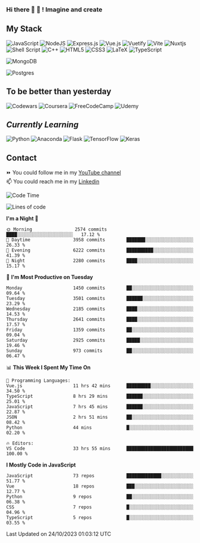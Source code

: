 ### Hi there 👋 🤖 ! Imagine and create

## My Stack
![JavaScript](https://img.shields.io/badge/javascript-%23323330.svg?style=for-the-badge&logo=javascript&logoColor=%23F7DF1E) ![NodeJS](https://img.shields.io/badge/node.js-6DA55F?style=for-the-badge&logo=node.js&logoColor=white) <img alt="Express.js" src="https://img.shields.io/badge/express.js%20-%23404d59.svg?&style=for-the-badge"/> ![Vue.js](https://img.shields.io/badge/vuejs-%2335495e.svg?style=for-the-badge&logo=vuedotjs&logoColor=%234FC08D) ![Vuetify](https://img.shields.io/badge/Vuetify-1867C0?style=for-the-badge&logo=vuetify&logoColor=AEDDFF) ![Vite](https://img.shields.io/badge/vite-%23646CFF.svg?style=for-the-badge&logo=vite&logoColor=white) ![Nuxtjs](https://img.shields.io/badge/Nuxt-002E3B?style=for-the-badge&logo=nuxtdotjs&logoColor=#00DC82) ![Shell Script](https://img.shields.io/badge/shell_script-%23121011.svg?style=for-the-badge&logo=gnu-bash&logoColor=white) ![C++](https://img.shields.io/badge/c++-%2300599C.svg?style=for-the-badge&logo=c%2B%2B&logoColor=white) ![HTML5](https://img.shields.io/badge/html5-%23E34F26.svg?style=for-the-badge&logo=html5&logoColor=white) ![CSS3](https://img.shields.io/badge/css3-%231572B6.svg?style=for-the-badge&logo=css3&logoColor=white) ![LaTeX](https://img.shields.io/badge/latex-%23008080.svg?style=for-the-badge&logo=latex&logoColor=white) ![TypeScript](https://img.shields.io/badge/typescript-%23007ACC.svg?style=for-the-badge&logo=typescript&logoColor=white)
<div>
  <img alt="MongoDB" src ="https://img.shields.io/badge/MongoDB-%234ea94b.svg?&style=for-the-badge&logo=mongodb&logoColor=white"/>
  
  ![Postgres](https://img.shields.io/badge/postgres-%23316192.svg?style=for-the-badge&logo=postgresql&logoColor=white)
</div>

## To be better than yesterday
![Codewars](https://img.shields.io/badge/Codewars-B1361E?style=for-the-badge&logo=codewars&logoColor=grey)
  ![Coursera](https://img.shields.io/badge/Coursera-%230056D2.svg?style=for-the-badge&logo=Coursera&logoColor=white)
  ![FreeCodeCamp](https://img.shields.io/badge/Freecodecamp-%23123.svg?&style=for-the-badge&logo=freecodecamp&logoColor=green)
  ![Udemy](https://img.shields.io/badge/Udemy-A435F0?style=for-the-badge&logo=Udemy&logoColor=white)

## *Currently Learning*
![Python](https://img.shields.io/badge/python-3670A0?style=for-the-badge&logo=python&logoColor=ffdd54) ![Anaconda](https://img.shields.io/badge/Anaconda-%2344A833.svg?style=for-the-badge&logo=anaconda&logoColor=white) 
![Flask](https://img.shields.io/badge/flask-%23000.svg?style=for-the-badge&logo=flask&logoColor=white) ![TensorFlow](https://img.shields.io/badge/TensorFlow-%23FF6F00.svg?style=for-the-badge&logo=TensorFlow&logoColor=white) ![Keras](https://img.shields.io/badge/Keras-%23D00000.svg?style=for-the-badge&logo=Keras&logoColor=white)

## Contact
⏩ You could follow me in my <a href="https://www.youtube.com/c/ViktorJimenezF" target="blank">YouTube channel</a>   <br>
📫 You could reach me in my <a href="https://www.linkedin.com/in/victorjuanjimenez/" target="blank">Linkedin</a>  

<!--START_SECTION:waka-->
![Code Time](http://img.shields.io/badge/Code%20Time-1%2C660%20hrs%201%20min-blue)

![Lines of code](https://img.shields.io/badge/From%20Hello%20World%20I%27ve%20Written-34.9%20million%20lines%20of%20code-blue)

**I'm a Night 🦉** 

```text
🌞 Morning                2574 commits        ████░░░░░░░░░░░░░░░░░░░░░   17.12 % 
🌆 Daytime                3958 commits        ███████░░░░░░░░░░░░░░░░░░   26.33 % 
🌃 Evening                6222 commits        ██████████░░░░░░░░░░░░░░░   41.39 % 
🌙 Night                  2280 commits        ████░░░░░░░░░░░░░░░░░░░░░   15.17 % 
```
📅 **I'm Most Productive on Tuesday** 

```text
Monday                   1450 commits        ██░░░░░░░░░░░░░░░░░░░░░░░   09.64 % 
Tuesday                  3501 commits        ██████░░░░░░░░░░░░░░░░░░░   23.29 % 
Wednesday                2185 commits        ████░░░░░░░░░░░░░░░░░░░░░   14.53 % 
Thursday                 2641 commits        ████░░░░░░░░░░░░░░░░░░░░░   17.57 % 
Friday                   1359 commits        ██░░░░░░░░░░░░░░░░░░░░░░░   09.04 % 
Saturday                 2925 commits        █████░░░░░░░░░░░░░░░░░░░░   19.46 % 
Sunday                   973 commits         ██░░░░░░░░░░░░░░░░░░░░░░░   06.47 % 
```


📊 **This Week I Spent My Time On** 

```text
💬 Programming Languages: 
Vue.js                   11 hrs 42 mins      █████████░░░░░░░░░░░░░░░░   34.50 % 
TypeScript               8 hrs 29 mins       ██████░░░░░░░░░░░░░░░░░░░   25.01 % 
JavaScript               7 hrs 45 mins       ██████░░░░░░░░░░░░░░░░░░░   22.87 % 
JSON                     2 hrs 51 mins       ██░░░░░░░░░░░░░░░░░░░░░░░   08.42 % 
Python                   44 mins             █░░░░░░░░░░░░░░░░░░░░░░░░   02.20 % 

🔥 Editors: 
VS Code                  33 hrs 55 mins      █████████████████████████   100.00 % 
```

**I Mostly Code in JavaScript** 

```text
JavaScript               73 repos            █████████████░░░░░░░░░░░░   51.77 % 
Vue                      18 repos            ███░░░░░░░░░░░░░░░░░░░░░░   12.77 % 
Python                   9 repos             ██░░░░░░░░░░░░░░░░░░░░░░░   06.38 % 
CSS                      7 repos             █░░░░░░░░░░░░░░░░░░░░░░░░   04.96 % 
TypeScript               5 repos             █░░░░░░░░░░░░░░░░░░░░░░░░   03.55 % 
```




 Last Updated on 24/10/2023 01:03:12 UTC
<!--END_SECTION:waka-->

<!--
**ViktorJJF/ViktorJJF** is a ✨ _special_ ✨ repository because its `README.md` (this file) appears on your GitHub profile.



Here are some ideas to get you started:

- 🔭 I’m currently working on ...
- 🌱 I’m currently learning ...
- 👯 I’m looking to collaborate on ...
- 🤔 I’m looking for help with ...
- 💬 Ask me about ...
- 📫 How to reach me: ...
- 😄 Pronouns: ...
- ⚡ Fun fact: ...
-->
